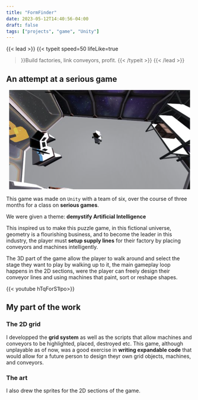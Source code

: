 ```yaml
---
title: "FormFinder"
date: 2023-05-12T14:40:56-04:00
draft: false
tags: ["projects", "game", "Unity"]
---
```


{{< lead >}}
{{< typeit 
speed=50
lifeLike=true
>}}Build factories, link conveyors, profit.
{{< /typeit >}}
{{< /lead >}}  

## An attempt at a serious game
<p align="center"><img src="3D.png" /></p>

This game was made on `Unity` with a team of six, over the course of three months for a class on **serious games**.

We were given a theme: **demystify Artificial Intelligence**

This inspired us to make this puzzle game, in this fictional universe, geometry is a flourishing business, and to become the leader in this industry, the player must **setup supply lines** for their factory by placing conveyors and machines intelligently.

The 3D part of the game allow the player to walk around and select the stage they want to play by walking up to it, the main gameplay loop happens in the 2D sections, were the player can freely design their conveyor lines and using machines that paint, sort or reshape shapes.

{{< youtube hTqForS1lpo>}}

## My part of the work
### The 2D grid
I developped the **grid system** as well as the scripts that allow machines and conveyors to be highlighted, placed, destroyed etc.
This game, although unplayable as of now, was a good exercise in **writing expandable code** that would allow for a future person to design theyr own grid objects, machines, and conveyors.

### The art
I also drew the sprites for the 2D sections of the game.